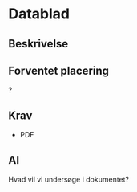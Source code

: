 # Datablad

## Beskrivelse

## Forventet placering

?

## Krav

- PDF

## AI

Hvad vil vi undersøge i dokumentet?
